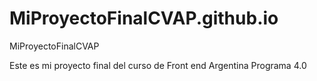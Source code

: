 # MiProyectoFinalCVAP.github.io
MiProyectoFinalCVAP

Este es mi proyecto final del curso de Front end Argentina Programa 4.0 
